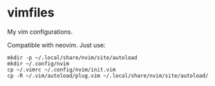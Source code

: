 # vimfiles
My vim configurations.

Compatible with neovim. Just use:

```
mkdir -p ~/.local/share/nvim/site/autoload
mkdir ~/.config/nvim
cp ~/.vimrc ~/.config/nvim/init.vim
cp -R ~/.vim/autoload/plug.vim ~/.local/share/nvim/site/autoload/
```




